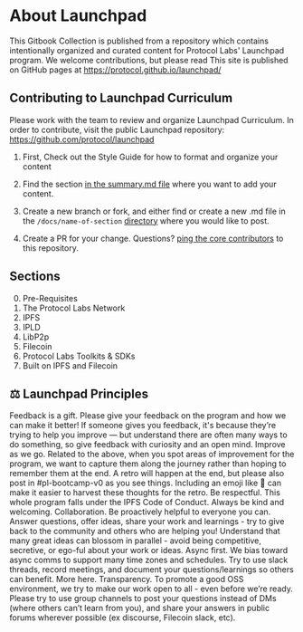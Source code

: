 # About Launchpad

This Gitbook Collection is published from a repository which contains intentionally organized and curated content for Protocol Labs' Launchpad program. We welcome contributions, but please read
This site is published on GitHub pages at https://protocol.github.io/launchpad/

## Contributing to Launchpad Curriculum
Please work with the team to review and organize Launchpad Curriculum. In order to contribute, visit the public Launchpad repository: https://github.com/protocol/launchpad

1. First, Check out the Style Guide for how to format and organize your content

2. Find the section [in the summary.md file](https://github.com/protocol/launchpad/blob/main/docs/summary.md) where you want to add your content.

3. Create a new branch or fork, and either find or create a new .md file in the `/docs/name-of-section` [directory](https://github.com/protocol/launchpad/tree/main/docs) where you would like to post.

4. Create a PR for your change. Questions? [ping the core contributors](https://github.com/protocol/launchpad/graphs/contributors) to this repository.


## Sections
0. Pre-Requisites
1. The Protocol Labs Network
2. IPFS
3. IPLD
4. LibP2p
5. Filecoin
6. Protocol Labs Toolkits & SDKs
7. Built on IPFS and Filecoin

## ⚖️ Launchpad Principles
Feedback is a gift. Please give your feedback on the program and how we can make it better! If someone gives you feedback, it's because they’re trying to help you improve — but understand there are often many ways to do something, so give feedback with curiosity and an open mind.
Improve as we go. Related to the above, when you spot areas of improvement for the program, we want to capture them along the journey rather than hoping to remember them at the end. A retro will happen at the end, but please also post in #pl-bootcamp-v0 as you see things. Including an emoji like 🤔 can make it easier to harvest these thoughts for the retro.
Be respectful. This whole program falls under the IPFS Code of Conduct. Always be kind and welcoming.
Collaboration. Be proactively helpful to everyone you can. Answer questions, offer ideas, share your work and learnings - try to give back to the community and others who are helping you! Understand that many great ideas can blossom in parallel - avoid being competitive, secretive, or ego-ful about your work or ideas.
Async first. We bias toward async comms to support many time zones and schedules. Try to use slack threads, record meetings, and document your questions/learnings so others can benefit. More here.
Transparency. To promote a good OSS environment, we try to make our work open to all - even before we’re ready. Please try to use group channels to post your questions instead of DMs (where others can’t learn from you), and share your answers in public forums wherever possible (ex discourse, Filecoin slack, etc).
